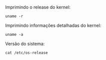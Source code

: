 Imprimindo o release do kernel:

	uname -r

Imprimindo informações detalhadas do kernel:

	uname -a

Versão do sistema:

	cat /etc/os-release
